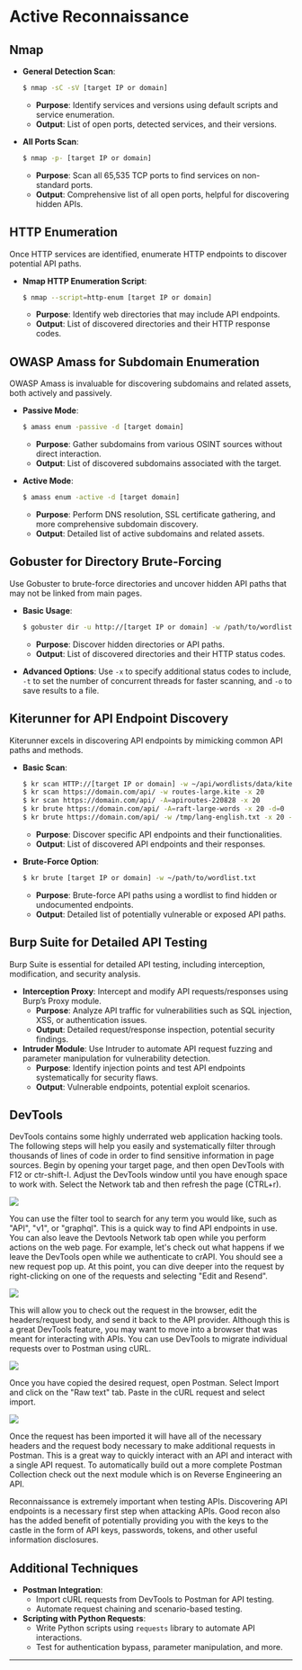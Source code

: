 # Active Reconnaissance

## **Nmap**

*   **General Detection Scan**:

    ```bash
    $ nmap -sC -sV [target IP or domain]
    ```

    * **Purpose**: Identify services and versions using default scripts and service enumeration.
    * **Output**: List of open ports, detected services, and their versions.
*   **All Ports Scan**:

    ```bash
    $ nmap -p- [target IP or domain]
    ```

    * **Purpose**: Scan all 65,535 TCP ports to find services on non-standard ports.
    * **Output**: Comprehensive list of all open ports, helpful for discovering hidden APIs.

## **HTTP Enumeration**

Once HTTP services are identified, enumerate HTTP endpoints to discover potential API paths.

*   **Nmap HTTP Enumeration Script**:

    ```bash
    $ nmap --script=http-enum [target IP or domain]
    ```

    * **Purpose**: Identify web directories that may include API endpoints.
    * **Output**: List of discovered directories and their HTTP response codes.

## **OWASP Amass for Subdomain Enumeration**

OWASP Amass is invaluable for discovering subdomains and related assets, both actively and passively.

*   **Passive Mode**:

    ```bash
    $ amass enum -passive -d [target domain]
    ```

    * **Purpose**: Gather subdomains from various OSINT sources without direct interaction.
    * **Output**: List of discovered subdomains associated with the target.
*   **Active Mode**:

    ```bash
    $ amass enum -active -d [target domain]
    ```

    * **Purpose**: Perform DNS resolution, SSL certificate gathering, and more comprehensive subdomain discovery.
    * **Output**: Detailed list of active subdomains and related assets.

## **Gobuster for Directory Brute-Forcing**

Use Gobuster to brute-force directories and uncover hidden API paths that may not be linked from main pages.

*   **Basic Usage**:

    ```bash
    $ gobuster dir -u http://[target IP or domain] -w /path/to/wordlist.txt
    ```

    * **Purpose**: Discover hidden directories or API paths.
    * **Output**: List of discovered directories and their HTTP status codes.
* **Advanced Options**: Use `-x` to specify additional status codes to include, `-t` to set the number of concurrent threads for faster scanning, and `-o` to save results to a file.

## **Kiterunner for API Endpoint Discovery**

Kiterunner excels in discovering API endpoints by mimicking common API paths and methods.

*   **Basic Scan**:

    ```bash
    $ kr scan HTTP://[target IP or domain] -w ~/api/wordlists/data/kiterunner/routes-large.kite
    $ kr scan https://domain.com/api/ -w routes-large.kite -x 20
    $ kr scan https://domain.com/api/ -A=apiroutes-220828 -x 20
    $ kr brute https://domain.com/api/ -A=raft-large-words -x 20 -d=0
    $ kr brute https://domain.com/api/ -w /tmp/lang-english.txt -x 20 -d=0
    ```

    * **Purpose**: Discover specific API endpoints and their functionalities.
    * **Output**: List of discovered API endpoints and their responses.
*   **Brute-Force Option**:

    ```bash
    $ kr brute [target IP or domain] -w ~/path/to/wordlist.txt
    ```

    * **Purpose**: Brute-force API paths using a wordlist to find hidden or undocumented endpoints.
    * **Output**: Detailed list of potentially vulnerable or exposed API paths.

## **Burp Suite for Detailed API Testing**

Burp Suite is essential for detailed API testing, including interception, modification, and security analysis.

* **Interception Proxy**: Intercept and modify API requests/responses using Burp’s Proxy module.
  * **Purpose**: Analyze API traffic for vulnerabilities such as SQL injection, XSS, or authentication issues.
  * **Output**: Detailed request/response inspection, potential security findings.
* **Intruder Module**: Use Intruder to automate API request fuzzing and parameter manipulation for vulnerability detection.
  * **Purpose**: Identify injection points and test API endpoints systematically for security flaws.
  * **Output**: Vulnerable endpoints, potential exploit scenarios.

## **DevTools**

DevTools contains some highly underrated web application hacking tools. The following steps will help you easily and systematically filter through thousands of lines of code in order to find sensitive information in page sources. Begin by opening your target page, and then open DevTools with F12 or ctr-shift-I. Adjust the DevTools window until you have enough space to work with. Select the Network tab and then refresh the page (CTRL+r).

![](https://kajabi-storefronts-production.kajabi-cdn.com/kajabi-storefronts-production/site/2147573912/products/KAIntko1RBud1q6MVwBQ\_ActiveDiscovery5.PNG)

You can use the filter tool to search for any term you would like, such as "API", "v1", or "graphql". This is a quick way to find API endpoints in use. You can also leave the Devtools Network tab open while you perform actions on the web page. For example, let's check out what happens if we leave the DevTools open while we authenticate to crAPI. You should see a new request pop up. At this point, you can dive deeper into the request by right-clicking on one of the requests and selecting "Edit and Resend".

![](https://kajabi-storefronts-production.kajabi-cdn.com/kajabi-storefronts-production/site/2147573912/products/JHIANpvkSDONA1eM3T0S\_ActiveDiscovery7.PNG)

This will allow you to check out the request in the browser, edit the headers/request body, and send it back to the API provider. Although this is a great DevTools feature, you may want to move into a browser that was meant for interacting with APIs. You can use DevTools to migrate individual requests over to Postman using cURL.

![](https://kajabi-storefronts-production.kajabi-cdn.com/kajabi-storefronts-production/site/2147573912/products/dKkYPAvmRTM4i4y825GQ\_ActiveDiscovery7-5.PNG)

Once you have copied the desired request, open Postman. Select Import and click on the "Raw text" tab. Paste in the cURL request and select import.

![](https://kajabi-storefronts-production.kajabi-cdn.com/kajabi-storefronts-production/site/2147573912/products/NPybx1iQaeK63RN9bsTz\_ActiveDiscovery8.PNG)

&#x20;Once the request has been imported it will have all of the necessary headers and the request body necessary to make additional requests in Postman. This is a great way to quickly interact with an API and interact with a single API request. To automatically build out a more complete Postman Collection check out the next module which is on Reverse Engineering an API.

Reconnaissance is extremely important when testing APIs. Discovering API endpoints is a necessary first step when attacking APIs. Good recon also has the added benefit of potentially providing you with the keys to the castle in the form of API keys, passwords, tokens, and other useful information disclosures.

## **Additional Techniques**

* **Postman Integration**:
  * Import cURL requests from DevTools to Postman for API testing.
  * Automate request chaining and scenario-based testing.
* **Scripting with Python Requests**:
  * Write Python scripts using `requests` library to automate API interactions.
  * Test for authentication bypass, parameter manipulation, and more.

***
